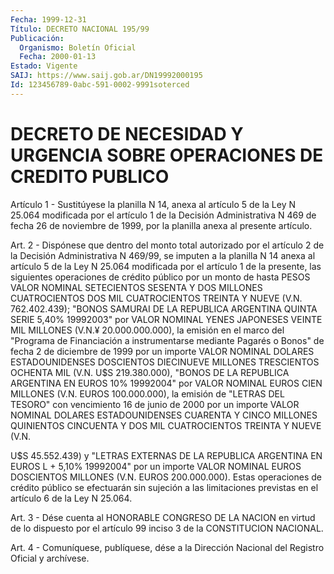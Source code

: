 ```yaml
---
Fecha: 1999-12-31
Título: DECRETO NACIONAL 195/99
Publicación:
  Organismo: Boletín Oficial
  Fecha: 2000-01-13
Estado: Vigente
SAIJ: https://www.saij.gob.ar/DN19992000195
Id: 123456789-0abc-591-0002-9991soterced
---
```

# DECRETO DE NECESIDAD Y URGENCIA SOBRE OPERACIONES DE CREDITO PUBLICO

<a id="1"></a>
Artículo 1 - Sustitúyese la planilla N 14,  anexa  al artículo 5 de la  Ley  N  25.064  modificada  por el artículo 1 de la  Decisión Administrativa  N 469 de fecha 26 de  noviembre  de  1999,  por  la planilla anexa al presente artículo.

<a id="2"></a>
Art. 2 - Dispónese  que  dentro  del  monto total autorizado por el artículo 2 de la Decisión Administrativa  N 469/99, se imputen a la planilla N 14 anexa al artículo 5 de la Ley N 25.064 modificada por el artículo 1 de la presente, las siguientes operaciones de crédito público  por  un  monto  de  hasta PESOS VALOR NOMINAL  SETECIENTOS SESENTA Y DOS MILLONES CUATROCIENTOS  DOS MIL CUATROCIENTOS TREINTA Y  NUEVE  (V.N.  762.402.439);  "BONOS  SAMURAI   DE  LA  REPUBLICA ARGENTINA  QUINTA  SERIE  5,40%  19992003" por VALOR NOMINAL  YENES JAPONESES VEINTE MIL MILLONES (V.N.¥ 20.000.000.000), la emisión en el marco del "Programa de Financiación  a  instrumentarse  mediante Pagarés  o  Bonos"  de  fecha 2 de diciembre de 1999 por un importe VALOR  NOMINAL  DOLARES  ESTADOUNIDENSES    DOSCIENTOS   DIECINUEVE MILLONES TRESCIENTOS OCHENTA MIL (V.N. U$S 219.380.000),  "BONOS DE LA  REPUBLICA  ARGENTINA  EN  EUROS 10% 19992004" por VALOR NOMINAL EUROS CIEN MILLONES (V.N. EUROS 100.000.000), la emisión de "LETRAS DEL TESORO" con vencimiento 16  de  junio  de  2000  por un importe VALOR  NOMINAL  DOLARES  ESTADOUNIDENSES CUARENTA Y CINCO  MILLONES QUINIENTOS CINCUENTA Y DOS  MIL CUATROCIENTOS TREINTA Y NUEVE (V.N.

U$S 45.552.439) y "LETRAS EXTERNAS  DE  LA  REPUBLICA  ARGENTINA EN EUROS  L  +  5,10%  19992004"  por  un  importe VALOR NOMINAL EUROS DOSCIENTOS MILLONES (V.N. EUROS 200.000.000).  Estas operaciones de crédito  público  se  efectuarán  sin  sujeción a las  limitaciones previstas en el artículo 6 de la Ley N 25.064.

<a id="3"></a>
Art. 3 - Dése cuenta al HONORABLE CONGRESO  DE  LA NACION en virtud de  lo  dispuesto  por  el artículo 99 inciso 3 de la CONSTITUCION NACIONAL.

<a id="4"></a>
Art. 4 - Comuníquese, publíquese,  dése a la Dirección Nacional del Registro Oficial y archívese.